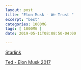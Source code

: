 ```yaml
---
layout: post
title: "Elon Musk - We Trust "
excerpt: "best"
categories: 1000MG
tags: [ 1000MG ]
date: 2019-05-11T08:08:50-04:00

---
```


[Starlink](https://www.youtube.com/watch?v=riBaVeDTEWI)

[Ted - Elon Musk 2017](https://www.youtube.com/watch?v=zIwLWfaAg-8)
